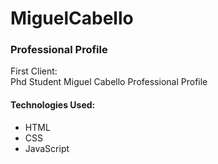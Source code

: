 # MiguelCabello
<h3> Professional Profile </h3> 
First Client: <br>
Phd Student Miguel Cabello Professional Profile 

<h4>Technologies Used:</h4>
<ul>
<li> HTML </li>
<li> CSS </li>
<li> JavaScript </li>
